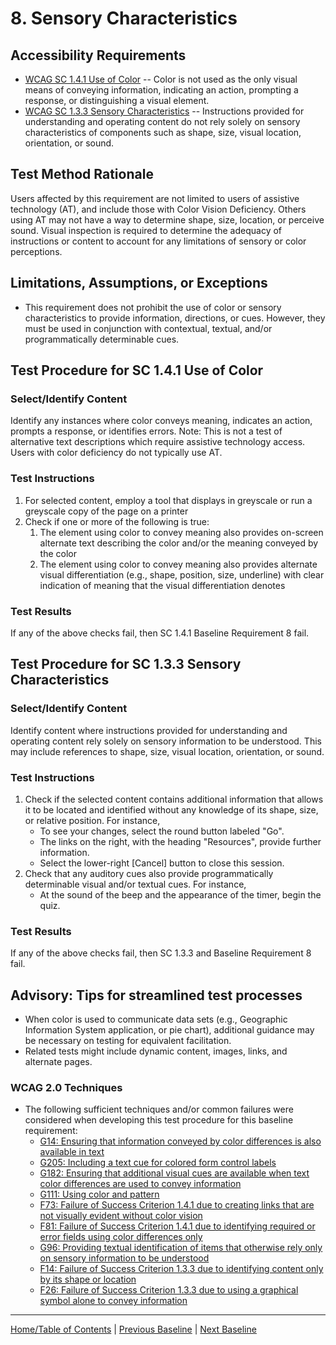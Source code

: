 # 8. Sensory Characteristics
## Accessibility Requirements
* [WCAG SC 1.4.1 Use of Color](http://www.w3.org/TR/UNDERSTANDING-WCAG20/visual-audio-contrast-without-color.html) -- Color is not used as the only visual means of conveying information, indicating an action, prompting a response, or distinguishing a visual element.
* [WCAG SC 1.3.3 Sensory Characteristics](http://www.w3.org/TR/UNDERSTANDING-WCAG20/content-structure-separation-understanding.html) -- Instructions provided for understanding and operating content do not rely solely on sensory characteristics of components such as shape, size, visual location, orientation, or sound.

## Test Method Rationale
Users affected by this requirement are not limited to users of assistive technology (AT), and include those with Color Vision Deficiency. Others using AT may not have a way to determine shape, size, location, or perceive sound. Visual inspection is required to determine the adequacy of instructions or content to account for any limitations of sensory or color perceptions.

## Limitations, Assumptions, or Exceptions
* This requirement does not prohibit the use of color or sensory characteristics to provide information, directions, or cues. However, they must be used in conjunction with contextual, textual, and/or programmatically determinable cues.

## Test Procedure for SC 1.4.1 Use of Color
### Select/Identify Content
Identify any instances where color conveys meaning, indicates an action, prompts a response, or identifies errors.
Note: This is not a test of alternative text descriptions which require assistive technology access. Users with color deficiency do not typically use AT.

### Test Instructions
1. For selected content, employ a tool that displays in greyscale or run a greyscale copy of the page on a printer
2. Check if one or more of the following is true:
    1.  The element using color to convey meaning also provides on-screen alternate text describing the color and/or the meaning conveyed by the color
    2.  The element using color to convey meaning also provides alternate visual differentiation (e.g., shape, position, size, underline) with clear indication of meaning that the visual differentiation denotes

### Test Results
If any of the above checks fail, then SC 1.4.1 Baseline Requirement 8 fail.

## Test Procedure for SC 1.3.3 Sensory Characteristics
### Select/Identify Content
Identify content where instructions provided for understanding and operating content rely solely on sensory information to be understood. This may include references to shape, size, visual location, orientation, or sound.

### Test Instructions
1. Check if the selected content contains additional information that allows it to be located and identified without any knowledge of its shape, size, or relative position. For instance, 
    * To see your changes, select the round button labeled "Go".
    * The links on the right, with the heading "Resources", provide further information.
    * Select the lower-right [Cancel] button to close this session.
2. Check that any auditory cues also provide programmatically determinable visual and/or textual cues. For instance,  
    * At the sound of the beep and the appearance of the timer, begin the quiz.

### Test Results
If any of the above checks fail, then SC 1.3.3 and Baseline Requirement 8 fail.

## Advisory: Tips for streamlined test processes
* When color is used to communicate data sets (e.g., Geographic Information System application, or pie chart), additional guidance may be necessary on testing for equivalent facilitation. 
* Related tests might include dynamic content, images, links, and alternate pages.

### WCAG 2.0 Techniques
* The following sufficient techniques and/or common failures were considered when developing this test procedure for this baseline requirement:
    * [G14: Ensuring that information conveyed by color differences is also available in text](https://www.w3.org/TR/WCAG20-TECHS/G14.html)
    * [G205: Including a text cue for colored form control labels](https://www.w3.org/TR/WCAG20-TECHS/G205.html)
    * [G182: Ensuring that additional visual cues are available when text color differences are used to convey information](https://www.w3.org/TR/WCAG20-TECHS/G182.html)
    * [G111: Using color and pattern](https://www.w3.org/TR/WCAG20-TECHS/G111.html)
    * [F73: Failure of Success Criterion 1.4.1 due to creating links that are not visually evident without color vision](https://www.w3.org/TR/WCAG20-TECHS/F73.html)
    * [F81: Failure of Success Criterion 1.4.1 due to identifying required or error fields using color differences only](https://www.w3.org/TR/WCAG20-TECHS/F81.html)
    * [G96: Providing textual identification of items that otherwise rely only on sensory information to be understood](https://www.w3.org/TR/WCAG20-TECHS/G96.html)
    * [F14: Failure of Success Criterion 1.3.3 due to identifying content only by its shape or location](https://www.w3.org/TR/WCAG20-TECHS/F14.html)
    * [F26: Failure of Success Criterion 1.3.3 due to using a graphical symbol alone to convey information](https://www.w3.org/TR/WCAG20-TECHS/F26.html)

----------------------------------------
[Home/Table of Contents](index.md) | [Previous Baseline](07Images.md) | [Next Baseline](09Contrast.md)
